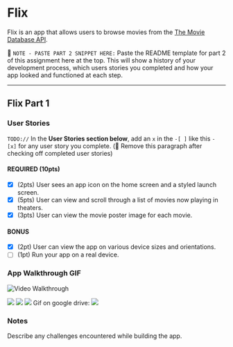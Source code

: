 # Flix

Flix is an app that allows users to browse movies from the [The Movie Database API](http://docs.themoviedb.apiary.io/#).

📝 `NOTE - PASTE PART 2 SNIPPET HERE:` Paste the README template for part 2 of this assignment here at the top. This will show a history of your development process, which users stories you completed and how your app looked and functioned at each step.

---

## Flix Part 1

### User Stories
`TODO://` In the **User Stories section below**, add an `x` in the `-[ ]` like this `- [x]` for any user story you complete. (🚫 Remove this paragraph after checking off completed user stories)

#### REQUIRED (10pts)
- [x] (2pts) User sees an app icon on the home screen and a styled launch screen.
- [x] (5pts) User can view and scroll through a list of movies now playing in theaters.
- [x] (3pts) User can view the movie poster image for each movie.

#### BONUS
- [x] (2pt) User can view the app on various device sizes and orientations.
- [ ] (1pt) Run your app on a real device.

### App Walkthrough GIF

<img src='https://drive.google.com/file/d/132i04c7WYikZpc29VNCzN-pip5FtpN5R/view?usp=sharing' title='Video Walkthrough' width='' alt='Video Walkthrough' />

![](https://i.imgur.com/7hu7Ghz.gif)
![](https://media.giphy.com/media/pm45UkGR8agzzN4KVA/giphy.gif)
![](https://drive.google.com/file/d/1pDDI71Jb8MQV_FwO47BcR7xaLgKJzo23/view?usp=sharing)
Gif on google drive: 
![](https://drive.google.com/file/d/132i04c7WYikZpc29VNCzN-pip5FtpN5R/view?usp=sharing)


### Notes
Describe any challenges encountered while building the app.
